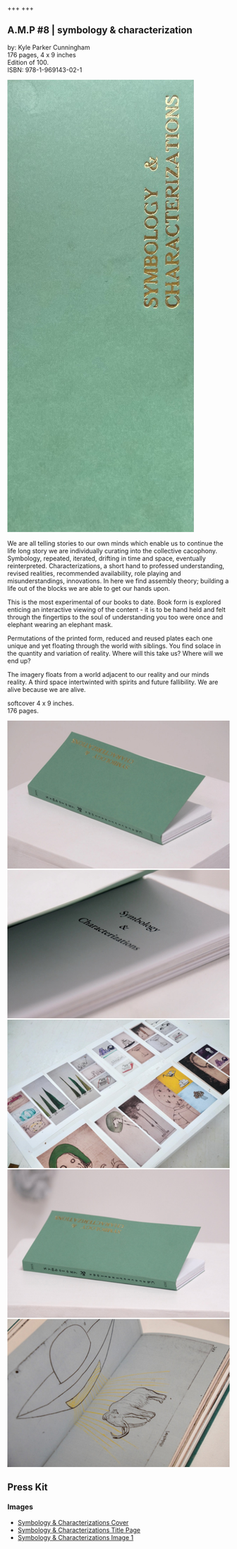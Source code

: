 +++
+++


## A.M.P #8 | symbology & characterization

by: Kyle Parker Cunningham</br>
176 pages, 4 x 9 inches</br> 
Edition of 100.<br/>
ISBN: 978-1-969143-02-1


![The cover of book - sea-green uncoated cardstock with the title - symbolody & characterizations - foil stamped in gold](s-and-c-cover.jpeg "Cover")

We are all telling stories to our own minds which enable us to continue the life long story we are individually curating into the collective cacophony. Symbology, repeated, iterated, drifting in time and space, eventually reinterpreted. Characterizations, a short hand to professed understanding, revised realities, recommended availability, role playing and misunderstandings, innovations. In here we find assembly theory; building a life out of the blocks we are able to get our hands upon. 

This is the most experimental of our books to date. Book form is explored enticing an interactive viewing of the content - it is to be hand held and felt through the fingertips to the soul of understanding you too were once and elephant wearing an elephant mask.

Permutations of the printed form, reduced and reused plates each one unique and yet floating through the world with siblings. You find solace in the quantity and variation of reality. Where will this take us? Where will we end up? 

The imagery floats from a world adjacent to our reality and our minds reality. A third space intertwinted with spirits and future fallibility. We are alive because we are alive. 

softcover
4 x 9 inches.<br/> 
176 pages.



![Symbology & Characterizations Image 1](s-and-c-1.jpeg)
![Symbology & Characterizations Image 1](s-and-c-2.jpeg)
![Symbology & Characterizations Image 1](s-and-c-3.jpeg)
![Symbology & Characterizations Image 1](s-and-c-4.jpeg)
![Symbology & Characterizations Image 1](s-and-c-5.jpeg)
  
## Press Kit

### Images

- [Symbology & Characterizations Cover](s-and-c-cover.jpeg)
- [Symbology & Characterizations Title Page](s-and-c-title-page.jpeg)
- [Symbology & Characterizations Image 1](s-and-c-1.jpeg)


